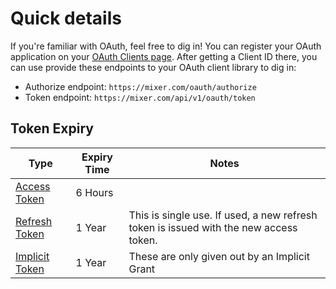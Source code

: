 # Quick details

If you're familiar with OAuth, feel free to dig in! You can register your OAuth application on your [OAuth Clients page](https://mixer.com/lab/oauth). After getting a Client ID there, you can use provide these endpoints to your OAuth client library to dig in:

-   Authorize endpoint: `https://mixer.com/oauth/authorize`
-   Token endpoint: `https://mixer.com/api/v1/oauth/token`

## Token Expiry
| Type                                                                | Expiry Time | Notes                                                                                 |
| ------------------------------------------------------------------- | ----------- | ------------------------------------------------------------------------------------- |
| [Access Token](https://tools.ietf.org/html/rfc6749#section-1.4)     | 6 Hours     |
| [Refresh Token](https://tools.ietf.org/html/rfc6749#section-1.5)    | 1 Year      | This is single use. If used, a new refresh token is issued with the new access token. |
| [Implicit Token](https://tools.ietf.org/html/rfc6749#section-1.3.2) | 1 Year      | These are only given out by an Implicit Grant                                         |

